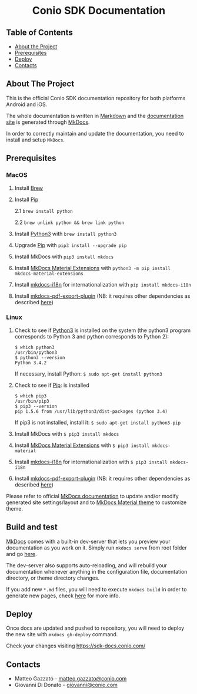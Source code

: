 <!-- PROJECT LOGO -->
<br/>
<p align="center">
	<h1 align="center">Conio SDK Documentation</h3>
	</p>
</p>

<!-- TABLE OF CONTENTS -->
## Table of Contents

* [About the Project](#about-the-project)
* [Prerequisites](#prerequisites)
* [Deploy](#deploy)
* [Contacts](#contact)

## About The Project
This is the official Conio SDK documentation repository for both platforms Android and iOS.

The whole documentation is written in [Markdown](https://it.wikipedia.org/wiki/Markdown) and the [documentation site](https://sdk-docs.conio.com/) is generated
through [MkDocs](https://www.mkdocs.org/).

In order to correctly maintain and update the documentation, you need to install and setup `MkDocs`.


## Prerequisites
### MacOS
1. Install [Brew](https://brew.sh/)

2. Install [Pip](https://pip.pypa.io/en/stable/installation/#supported-methods)

	2.1 `brew install python`
	
	2.2 `brew unlink python && brew link python`

3. Install [Python3](https://www.python.org/) with `brew install python3`

4. Upgrade [Pip](https://pypi.org/project/pip/) with `pip3 install --upgrade pip`

5. Install MkDocs with `pip3 install mkdocs`

6. Install [MkDocs Material Extensions](https://pypi.org/project/mkdocs-material-extensions/) with `python3 -m pip install mkdocs-material-extensions`

7. Install [mkdocs-i18n](https://pypi.org/project/mkdocs-i18n/) for internationalization with `pip install mkdocs-i18n`

8. Install [mkdocs-pdf-export-plugin](https://pypi.org/project/mkdocs-pdf-export-plugin/) (NB: it requires other dependencies as described [here](https://doc.courtbouillon.org/weasyprint/latest/first_steps.html#macos))

### Linux
1. Check to see if [Python3](https://www.python.org/) is installed on the system (the python3 program corresponds to Python 3 and python corresponds to Python 2):
	```
	$ which python3
	/usr/bin/python3
	$ python3 --version
	Python 3.4.2
	```
	If necessary, install Python: `$ sudo apt-get install python3`

2. Check to see if [Pip](https://pypi.org/project/pip/): is installed
	```
	$ which pip3
	/usr/bin/pip3
	$ pip3 --version
	pip 1.5.6 from /usr/lib/python3/dist-packages (python 3.4)
	```
	If pip3 is not installed, install it: `$ sudo apt-get install python3-pip`

3. Install MkDocs with `$ pip3 install mkdocs`

4. Install [MkDocs Material Extensions](https://pypi.org/project/mkdocs-material-extensions/) with `$ pip3 install mkdocs-material`

5. Install [mkdocs-i18n](https://pypi.org/project/mkdocs-i18n/) for internationalization with `$ pip3 install mkdocs-i18n`

6. Install [mkdocs-pdf-export-plugin](https://pypi.org/project/mkdocs-pdf-export-plugin/) (NB: it requires other dependencies as described [here](https://doc.courtbouillon.org/weasyprint/latest/first_steps.html#linux))


Please refer to official [MkDocs documentation](https://www.mkdocs.org/user-guide/writing-your-docs/) to update and/or modify generated site settings/layout and to [MkDocs Material theme](https://squidfunk.github.io/mkdocs-material/) to customize theme.

## Build and test
[MkDocs](https://www.mkdocs.org/getting-started/#creating-a-new-project) comes with a built-in dev-server that lets you preview your documentation as you work on it.
Simply run `mkdocs serve` from root folder and go [here](http://127.0.0.1:8000).

The dev-server also supports auto-reloading, and will rebuild your documentation whenever anything in the configuration file, documentation directory, or theme directory changes.

If you add new `*.md` files, you will need to execute `mkdocs build` in order to generate new pages, check [here](https://squidfunk.github.io/mkdocs-material/) for more info.

## Deploy
Once docs are updated and pushed to repository, you will need to deploy the new site with `mkdocs gh-deploy` command.

Check your changes visiting https://sdk-docs.conio.com/

## Contacts

* Matteo Gazzato - matteo.gazzato@conio.com
* Giovanni Di Donato - giovanni@conio.com
